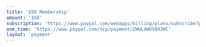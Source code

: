 ```yaml
---
title: '$50 Membership'
amount: '$50'
subscription: 'https://www.paypal.com/webapps/billing/plans/subscribe?plan_id=P-9TR0990682834390CM7UVCMQ'
one_time: 'https://www.paypal.com/ncp/payment/ZWUL4WUSQ43HC'
layout: 'payment'
---
```

